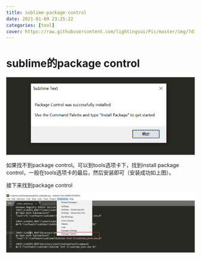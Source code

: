 ```yaml
---
title: sublime-package-control
date: 2021-01-09 23:25:22
categories: [tool]
cover: https://raw.githubusercontent.com/lightingsui/Pic/master/img/7d389966de9ca6163defe14a3fa2b292.jpeg
---
```

# sublime的package control

![](https://raw.githubusercontent.com/lightingsui/Pic/master/img/20210109230426.png)

如果找不到package control。可以到tools选项卡下，找到install package control，一般在tools选项卡的最后，然后安装即可（安装成功如上图）。

接下来找到package control

![](https://raw.githubusercontent.com/lightingsui/Pic/master/img/20210109230821.png)


